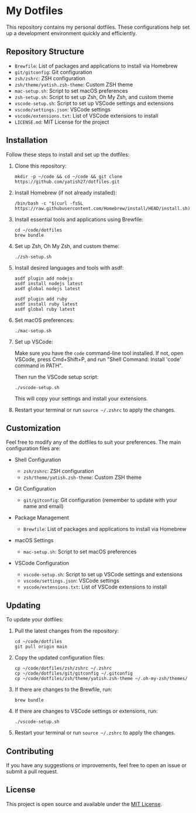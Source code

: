 # My Dotfiles

This repository contains my personal dotfiles. These configurations help set up a development environment quickly and efficiently.

## Repository Structure

- `Brewfile`: List of packages and applications to install via Homebrew
- `git/gitconfig`: Git configuration
- `zsh/zshrc`: ZSH configuration
- `zsh/theme/yatish.zsh-theme`: Custom ZSH theme
- `mac-setup.sh`: Script to set macOS preferences
- `zsh-setup.sh`: Script to set up Zsh, Oh My Zsh, and custom theme
- `vscode-setup.sh`: Script to set up VSCode settings and extensions
- `vscode/settings.json`: VSCode settings
- `vscode/extensions.txt`: List of VSCode extensions to install
- `LICENSE.md`: MIT License for the project

## Installation

Follow these steps to install and set up the dotfiles:

1. Clone this repository:

   ```
   mkdir -p ~/code && cd ~/code && git clone https://github.com/yatish27/dotfiles.git
   ```

2. Install Homebrew (if not already installed):

   ```
   /bin/bash -c "$(curl -fsSL https://raw.githubusercontent.com/Homebrew/install/HEAD/install.sh)"
   ```

3. Install essential tools and applications using Brewfile:

   ```
   cd ~/code/dotfiles
   brew bundle
   ```

4. Set up Zsh, Oh My Zsh, and custom theme:

   ```
   ./zsh-setup.sh
   ```

5. Install desired languages and tools with asdf:

   ```
   asdf plugin add nodejs
   asdf install nodejs latest
   asdf global nodejs latest

   asdf plugin add ruby
   asdf install ruby latest
   asdf global ruby latest
   ```

6. Set macOS preferences:

   ```
   ./mac-setup.sh
   ```

7. Set up VSCode:

   Make sure you have the `code` command-line tool installed. If not, open VSCode, press Cmd+Shift+P, and run "Shell Command: Install 'code' command in PATH".

   Then run the VSCode setup script:

   ```
   ./vscode-setup.sh
   ```

   This will copy your settings and install your extensions.

8. Restart your terminal or run `source ~/.zshrc` to apply the changes.

## Customization

Feel free to modify any of the dotfiles to suit your preferences. The main configuration files are:

- Shell Configuration

  - `zsh/zshrc`: ZSH configuration
  - `zsh/theme/yatish.zsh-theme`: Custom ZSH theme

- Git Configuration

  - `git/gitconfig`: Git configuration (remember to update with your name and email)

- Package Management

  - `Brewfile`: List of packages and applications to install via Homebrew

- macOS Settings

  - `mac-setup.sh`: Script to set macOS preferences

- VSCode Configuration
  - `vscode-setup.sh`: Script to set up VSCode settings and extensions
  - `vscode/settings.json`: VSCode settings
  - `vscode/extensions.txt`: List of VSCode extensions to install

## Updating

To update your dotfiles:

1. Pull the latest changes from the repository:

   ```
   cd ~/code/dotfiles
   git pull origin main
   ```

2. Copy the updated configuration files:

   ```
   cp ~/code/dotfiles/zsh/zshrc ~/.zshrc
   cp ~/code/dotfiles/git/gitconfig ~/.gitconfig
   cp ~/code/dotfiles/zsh/theme/yatish.zsh-theme ~/.oh-my-zsh/themes/
   ```

3. If there are changes to the Brewfile, run:

   ```
   brew bundle
   ```

4. If there are changes to VSCode settings or extensions, run:

   ```
   ./vscode-setup.sh
   ```

5. Restart your terminal or run `source ~/.zshrc` to apply the changes.

## Contributing

If you have any suggestions or improvements, feel free to open an issue or submit a pull request.

## License

This project is open source and available under the [MIT License](LICENSE).
